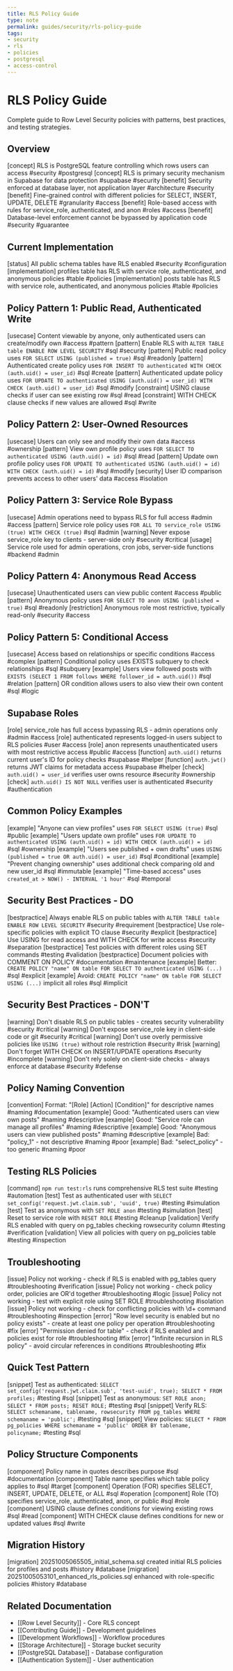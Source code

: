 ```yaml
---
title: RLS Policy Guide
type: note
permalink: guides/security/rls-policy-guide
tags:
- security
- rls
- policies
- postgresql
- access-control
---
```


# RLS Policy Guide

Complete guide to Row Level Security policies with patterns, best practices, and testing strategies.

## Overview

[concept] RLS is PostgreSQL feature controlling which rows users can access #security #postgresql
[concept] RLS is primary security mechanism in Supabase for data protection #supabase #security
[benefit] Security enforced at database layer, not application layer #architecture #security
[benefit] Fine-grained control with different policies for SELECT, INSERT, UPDATE, DELETE #granularity #access
[benefit] Role-based access with rules for service_role, authenticated, and anon #roles #access
[benefit] Database-level enforcement cannot be bypassed by application code #security #guarantee

## Current Implementation

[status] All public schema tables have RLS enabled #security #configuration
[implementation] profiles table has RLS with service role, authenticated, and anonymous policies #table #policies
[implementation] posts table has RLS with service role, authenticated, and anonymous policies #table #policies

## Policy Pattern 1: Public Read, Authenticated Write

[usecase] Content viewable by anyone, only authenticated users can create/modify own #access #pattern
[pattern] Enable RLS with `ALTER TABLE table ENABLE ROW LEVEL SECURITY` #sql #security
[pattern] Public read policy uses `FOR SELECT USING (published = true)` #sql #readonly
[pattern] Authenticated create policy uses `FOR INSERT TO authenticated WITH CHECK (auth.uid() = user_id)` #sql #create
[pattern] Authenticated update policy uses `FOR UPDATE TO authenticated USING (auth.uid() = user_id) WITH CHECK (auth.uid() = user_id)` #sql #modify
[constraint] USING clause checks if user can see existing row #sql #read
[constraint] WITH CHECK clause checks if new values are allowed #sql #write

## Policy Pattern 2: User-Owned Resources

[usecase] Users can only see and modify their own data #access #ownership
[pattern] View own profile policy uses `FOR SELECT TO authenticated USING (auth.uid() = id)` #sql #read
[pattern] Update own profile policy uses `FOR UPDATE TO authenticated USING (auth.uid() = id) WITH CHECK (auth.uid() = id)` #sql #modify
[security] User ID comparison prevents access to other users' data #access #isolation

## Policy Pattern 3: Service Role Bypass

[usecase] Admin operations need to bypass RLS for full access #admin #access
[pattern] Service role policy uses `FOR ALL TO service_role USING (true) WITH CHECK (true)` #sql #admin
[warning] Never expose service_role key to clients - server-side only #security #critical
[usage] Service role used for admin operations, cron jobs, server-side functions #backend #admin

## Policy Pattern 4: Anonymous Read Access

[usecase] Unauthenticated users can view public content #access #public
[pattern] Anonymous policy uses `FOR SELECT TO anon USING (published = true)` #sql #readonly
[restriction] Anonymous role most restrictive, typically read-only #security #access

## Policy Pattern 5: Conditional Access

[usecase] Access based on relationships or specific conditions #access #complex
[pattern] Conditional policy uses EXISTS subquery to check relationships #sql #subquery
[example] Users view followed posts with `EXISTS (SELECT 1 FROM follows WHERE follower_id = auth.uid())` #sql #relation
[pattern] OR condition allows users to also view their own content #sql #logic

## Supabase Roles

[role] service_role has full access bypassing RLS - admin operations only #admin #access
[role] authenticated represents logged-in users subject to RLS policies #user #access
[role] anon represents unauthenticated users with most restrictive access #public #access
[function] `auth.uid()` returns current user's ID for policy checks #supabase #helper
[function] `auth.jwt()` returns JWT claims for metadata access #supabase #helper
[check] `auth.uid() = user_id` verifies user owns resource #security #ownership
[check] `auth.uid() IS NOT NULL` verifies user is authenticated #security #authentication

## Common Policy Examples

[example] "Anyone can view profiles" uses `FOR SELECT USING (true)` #sql #public
[example] "Users update own profile" uses `FOR UPDATE TO authenticated USING (auth.uid() = id) WITH CHECK (auth.uid() = id)` #sql #ownership
[example] "Users see published + own drafts" uses `USING (published = true OR auth.uid() = user_id)` #sql #conditional
[example] "Prevent changing ownership" uses additional check comparing old and new user_id #sql #immutable
[example] "Time-based access" uses `created_at > NOW() - INTERVAL '1 hour'` #sql #temporal

## Security Best Practices - DO

[bestpractice] Always enable RLS on public tables with `ALTER TABLE table ENABLE ROW LEVEL SECURITY` #security #requirement
[bestpractice] Use role-specific policies with explicit TO clause #security #explicit
[bestpractice] Use USING for read access and WITH CHECK for write access #security #separation
[bestpractice] Test policies with different roles using SET commands #testing #validation
[bestpractice] Document policies with COMMENT ON POLICY #documentation #maintenance
[example] Better: `CREATE POLICY "name" ON table FOR SELECT TO authenticated USING (...)` #sql #explicit
[example] Avoid: `CREATE POLICY "name" ON table FOR SELECT USING (...)` implicit all roles #sql #implicit

## Security Best Practices - DON'T

[warning] Don't disable RLS on public tables - creates security vulnerability #security #critical
[warning] Don't expose service_role key in client-side code or git #security #critical
[warning] Don't use overly permissive policies like `USING (true)` without role restriction #security #risk
[warning] Don't forget WITH CHECK on INSERT/UPDATE operations #security #incomplete
[warning] Don't rely solely on client-side checks - always enforce at database #security #defense

## Policy Naming Convention

[convention] Format: "[Role] [Action] [Condition]" for descriptive names #naming #documentation
[example] Good: "Authenticated users can view own posts" #naming #descriptive
[example] Good: "Service role can manage all profiles" #naming #descriptive
[example] Good: "Anonymous users can view published posts" #naming #descriptive
[example] Bad: "policy_1" - not descriptive #naming #poor
[example] Bad: "select_policy" - too generic #naming #poor

## Testing RLS Policies

[command] `npm run test:rls` runs comprehensive RLS test suite #testing #automation
[test] Test as authenticated user with `SELECT set_config('request.jwt.claim.sub', 'uuid', true)` #testing #simulation
[test] Test as anonymous with `SET ROLE anon` #testing #simulation
[test] Reset to service role with `RESET ROLE` #testing #cleanup
[validation] Verify RLS enabled with query on pg_tables checking rowsecurity column #testing #verification
[validation] View all policies with query on pg_policies table #testing #inspection

## Troubleshooting

[issue] Policy not working - check if RLS is enabled with pg_tables query #troubleshooting #verification
[issue] Policy not working - check policy order, policies are OR'd together #troubleshooting #logic
[issue] Policy not working - test with explicit role using SET ROLE #troubleshooting #isolation
[issue] Policy not working - check for conflicting policies with \d+ command #troubleshooting #inspection
[error] "Row level security is enabled but no policy exists" - create at least one policy per operation #troubleshooting #fix
[error] "Permission denied for table" - check if RLS enabled and policies exist for role #troubleshooting #fix
[error] "Infinite recursion in RLS policy" - avoid circular references in conditions #troubleshooting #fix

## Quick Test Pattern

[snippet] Test as authenticated: `SELECT set_config('request.jwt.claim.sub', 'test-uuid', true); SELECT * FROM profiles;` #testing #sql
[snippet] Test as anonymous: `SET ROLE anon; SELECT * FROM posts; RESET ROLE;` #testing #sql
[snippet] Verify RLS: `SELECT schemaname, tablename, rowsecurity FROM pg_tables WHERE schemaname = 'public';` #testing #sql
[snippet] View policies: `SELECT * FROM pg_policies WHERE schemaname = 'public' ORDER BY tablename, policyname;` #testing #sql

## Policy Structure Components

[component] Policy name in quotes describes purpose #sql #documentation
[component] Table name specifies which table policy applies to #sql #target
[component] Operation (FOR) specifies SELECT, INSERT, UPDATE, DELETE, or ALL #sql #operation
[component] Role (TO) specifies service_role, authenticated, anon, or public #sql #role
[component] USING clause defines conditions for viewing existing rows #sql #read
[component] WITH CHECK clause defines conditions for new or updated values #sql #write

## Migration History

[migration] 20251005065505_initial_schema.sql created initial RLS policies for profiles and posts #history #database
[migration] 20251005053101_enhanced_rls_policies.sql enhanced with role-specific policies #history #database

## Related Documentation

- [[Row Level Security]] - Core RLS concept
- [[Contributing Guide]] - Development guidelines
- [[Development Workflows]] - Workflow procedures
- [[Storage Architecture]] - Storage bucket security
- [[PostgreSQL Database]] - Database configuration
- [[Authentication System]] - User authentication